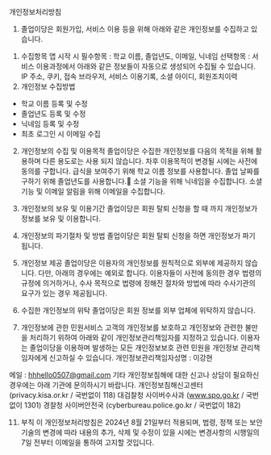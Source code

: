 개인정보처리방침
1. 졸업이당은 회원가입, 서비스 이용 등을 위해 아래와 같은 개인정보를 수집하고 있습니다.
1) 수집항목
앱 시작 시
필수항목 : 학교 이름, 졸업년도, 이메일, 닉네임
선택항목 : 서비스 이용과정에서 아래와 같은 정보들이 자동으로 생성되어 수집될 수 있습니다. IP 주소, 쿠키, 접속 브라우저, 서비스 이용기록, 소셜 아이디, 회원조치이력
2) 개인정보 수집방법
- 학교 이름 등록 및 수정
- 졸업년도 등록 및 수정
- 닉네임 등록 및 수정
- 최초 로그인 시 이메일 수집

2. 개인정보의 수집 및 이용목적
졸업이당은 수집한 개인정보를 다음의 목적을 위해 활용하며 다른 용도로는 사용 되지 않습니다. 차후 이용목적이 변경될 시에는 사전에 동의를 구합니다.
급식을 보여주기 위해 학교 이름 정보를 사용합니다.
졸업 날짜를 구하기 위해 졸업년도를 사용합니다.
소셜 기능을 위해 닉네임을 수집합니다.
소셜 기능 및 이메일 알림을 위해 이메일을 수집합니다.

4. 개인정보의 보유 및 이용기간
졸업이당은 회원 탈퇴 신청을 할 때 까지 개인정보가 정보를 보유 및 이용합니다.

5. 개인정보의 파기절차 및 방법
졸업이당은 회원 탈퇴 신청을 하면 개인정보가 파기 됩니다.

6. 개인정보 제공
졸업이당은 이용자의 개인정보를 원칙적으로 외부에 제공하지 않습니다. 다만, 아래의 경우에는 예외로 합니다. 이용자들이 사전에 동의한 경우 법령의 규정에 의거하거나, 수사 목적으로 법령에 정해진 절차와 방법에 따라 수사기관의 요구가 있는 경우 제공됩니다.

7. 수집한 개인정보의 위탁
졸업이당은 회원 정보를 외부 업체에 위탁하지 않습니다.

8. 개인정보에 관한 민원서비스
고객의 개인정보를 보호하고 개인정보와 관련한 불만을 처리하기 위하여 아래와 같이 개인정보관리책임자를 지정하고 있습니다. 이용자는 졸업이당을 이용하며 발생하는 모든 개인정보보호 관련 민원을 개인정보 관리책임자에게 신고하실 수 있습니다. 개인정보관리책임자성명 : 이강현

메일 : hhhello0507@gmail.com 기타 개인정보침해에 대한 신고나 상담이 필요하신 경우에는 아래 기관에 문의하시기 바랍니다. 개인정보침해신고센터 (privacy.kisa.or.kr / 국번없이 118)
대검찰청 사이버수사과 (www.spo.go.kr / 국번없이 1301)
경찰청 사이버안전국 (cyberbureau.police.go.kr / 국번없이 182)

11. 부칙
이 개인정보처리방침은 2024년 8월 21일부터 적용되며, 법령, 정책 또는 보안기술의 변경에 따라 내용의 추가, 삭제 및 수정이 있을 시에는 변경사항의 시행일의 7일 전부터 이메일을 통하여 고지할 것입니다.
